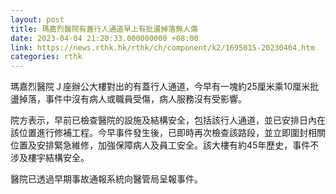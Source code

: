 ```yaml
---
layout: post
title: 瑪嘉烈醫院有蓋行人通道早上有批盪掉落無人傷
date: 2023-04-04 21:20:33.000000000 +08:00
link: https://news.rthk.hk/rthk/ch/component/k2/1695015-20230404.htm
categories: rthk
---
```


瑪嘉烈醫院Ｊ座辦公大樓對出的有蓋行人通道，今早有一塊約25厘米乘10厘米批盪掉落，事件中沒有病人或職員受傷，病人服務沒有受影響。

院方表示，早前已檢查醫院的設施及結構安全，包括該行人通道，並已安排日內在該位置進行修補工程。今早事件發生後，已即時再次檢查該路段，並立即圍封相關位置及安排緊急維修，加強保障病人及員工安全。該大樓有約45年歷史，事件不涉及樓宇結構安全。

醫院已透過早期事故通報系統向醫管局呈報事件。
